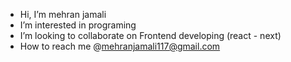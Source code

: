 - Hi, I’m mehran jamali
- I’m interested in programing
- I’m looking to collaborate on Frontend developing (react - next)
- How to reach me @mehranjamali117@gmail.com


